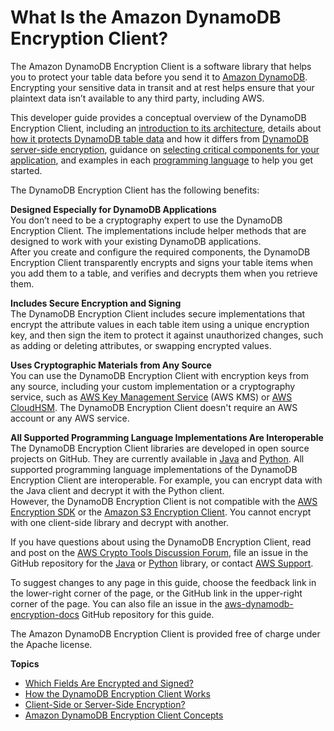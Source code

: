 # What Is the Amazon DynamoDB Encryption Client?<a name="what-is-ddb-encrypt"></a>

The Amazon DynamoDB Encryption Client is a software library that helps you to protect your table data before you send it to [Amazon DynamoDB](http://docs.aws.amazon.com/amazondynamodb/latest/developerguide/)\. Encrypting your sensitive data in transit and at rest helps ensure that your plaintext data isn’t available to any third party, including AWS\.

This developer guide provides a conceptual overview of the DynamoDB Encryption Client, including an [introduction to its architecture](how-it-works.md), details about [how it protects DynamoDB table data](encrypted-and-signed.md) and how it differs from [DynamoDB server\-side encryption](client-server-side.md), guidance on [selecting critical components for your application](crypto-materials-providers.md), and examples in each [programming language](programming-languages.md) to help you get started\.

The DynamoDB Encryption Client has the following benefits:

**Designed Especially for DynamoDB Applications**  
You don’t need to be a cryptography expert to use the DynamoDB Encryption Client\. The implementations include helper methods that are designed to work with your existing DynamoDB applications\.   
After you create and configure the required components, the DynamoDB Encryption Client transparently encrypts and signs your table items when you add them to a table, and verifies and decrypts them when you retrieve them\.

**Includes Secure Encryption and Signing**  
The DynamoDB Encryption Client includes secure implementations that encrypt the attribute values in each table item using a unique encryption key, and then sign the item to protect it against unauthorized changes, such as adding or deleting attributes, or swapping encrypted values\.

**Uses Cryptographic Materials from Any Source**  
You can use the DynamoDB Encryption Client with encryption keys from any source, including your custom implementation or a cryptography service, such as [AWS Key Management Service](http://docs.aws.amazon.com/kms/latest/developerguide/) \(AWS KMS\) or [AWS CloudHSM](http://docs.aws.amazon.com/cloudhsm/latest/userguide/)\. The DynamoDB Encryption Client doesn't require an AWS account or any AWS service\.

**All Supported Programming Language Implementations Are Interoperable**  
The DynamoDB Encryption Client libraries are developed in open source projects on GitHub\. They are currently available in [Java](https://github.com/aws/aws-dynamodb-encryption-java/) and [Python](https://github.com/aws/aws-dynamodb-encryption-python/)\.  All supported programming language implementations of the DynamoDB Encryption Client are interoperable\. For example, you can encrypt data with the Java client and decrypt it with the Python client\.   
However, the DynamoDB Encryption Client is not compatible with the [AWS Encryption SDK](http://docs.aws.amazon.com/encryption-sdk/latest/developer-guide/) or the [Amazon S3 Encryption Client](http://docs.aws.amazon.com/AmazonS3/latest/dev/UsingClientSideEncryption.html)\. You cannot encrypt with one client\-side library and decrypt with another\.

If you have questions about using the DynamoDB Encryption Client, read and post on the [AWS Crypto Tools Discussion Forum](https://forums.aws.amazon.com/forum.jspa?forumID=302), file an issue in the GitHub repository for the [Java](https://github.com/aws/aws-dynamodb-encryption-java/) or [Python](https://github.com/aws/aws-dynamodb-encryption-python/) library, or contact [AWS Support](https://console.aws.amazon.com/support/home)\.

To suggest changes to any page in this guide, choose the feedback link in the lower\-right corner of the page, or the GitHub link in the upper\-right corner of the page\. You can also file an issue in the [aws\-dynamodb\-encryption\-docs](https://github.com/awsdocs/aws-dynamodb-encryption-docs) GitHub repository for this guide\.

The Amazon DynamoDB Encryption Client is provided free of charge under the Apache license\.

**Topics**
+ [Which Fields Are Encrypted and Signed?](encrypted-and-signed.md)
+ [How the DynamoDB Encryption Client Works](how-it-works.md)
+ [Client\-Side or Server\-Side Encryption?](client-server-side.md)
+ [Amazon DynamoDB Encryption Client Concepts](concepts.md)